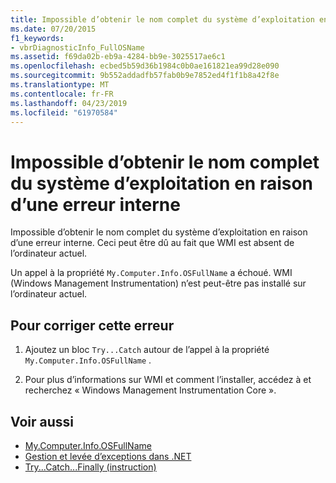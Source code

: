 ```yaml
---
title: Impossible d’obtenir le nom complet du système d’exploitation en raison d’une erreur interne
ms.date: 07/20/2015
f1_keywords:
- vbrDiagnosticInfo_FullOSName
ms.assetid: f69da02b-eb9a-4284-bb9e-3025517ae6c1
ms.openlocfilehash: ecbed5b59d36b1984c0b0ae161821ea99d28e090
ms.sourcegitcommit: 9b552addadfb57fab0b9e7852ed4f1f1b8a42f8e
ms.translationtype: MT
ms.contentlocale: fr-FR
ms.lasthandoff: 04/23/2019
ms.locfileid: "61970584"
---
```

# <a name="could-not-obtain-full-operation-system-name-due-to-internal-error"></a>Impossible d’obtenir le nom complet du système d’exploitation en raison d’une erreur interne
Impossible d’obtenir le nom complet du système d’exploitation en raison d’une erreur interne. Ceci peut être dû au fait que WMI est absent de l’ordinateur actuel.  
  
 Un appel à la propriété `My.Computer.Info.OSFullName` a échoué. WMI (Windows Management Instrumentation) n’est peut-être pas installé sur l’ordinateur actuel.  
  
## <a name="to-correct-this-error"></a>Pour corriger cette erreur  
  
1. Ajoutez un bloc `Try...Catch` autour de l’appel à la propriété `My.Computer.Info.OSFullName` .  
  
2. Pour plus d’informations sur WMI et comment l’installer, accédez à et recherchez « Windows Management Instrumentation Core ».  
  
## <a name="see-also"></a>Voir aussi

- [My.Computer.Info.OSFullName](xref:Microsoft.VisualBasic.Devices.ComputerInfo.OSFullName)
- [Gestion et levée d’exceptions dans .NET](../../standard/exceptions/index.md)
- [Try...Catch...Finally (instruction)](../../visual-basic/language-reference/statements/try-catch-finally-statement.md)
